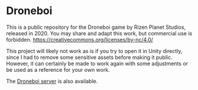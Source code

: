 # Droneboi

This is a public repository for the Droneboi game by Rizen Planet Studios, released in 2020.
You may share and adapt this work, but commercial use is forbidden. https://creativecommons.org/licenses/by-nc/4.0/

This project will likely not work as is if you try to open it in Unity directly, since I had to remove some sensitive assets before making it public. However, it can certainly be made to work again with some adjustments or be used as a reference for your own work.

The [Droneboi server](https://github.com/newbeauke/DroneboiServer) is also available.
